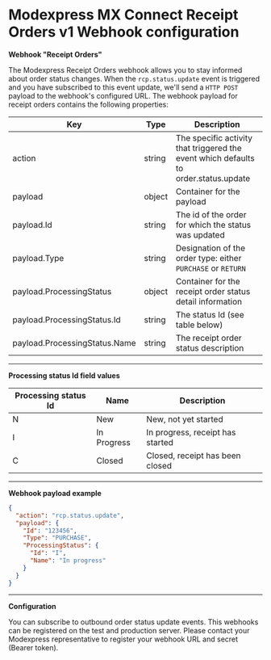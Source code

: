 # Modexpress MX Connect Receipt Orders v1 Webhook configuration

**Webhook "Receipt Orders"**

The Modexpress Receipt Orders webhook allows you to stay informed about order status changes. When the `rcp.status.update` event is triggered and you have subscribed to this event update, we&#39;ll send a `HTTP POST` payload to the webhook&#39;s configured URL. The webhook payload for receipt orders contains the following properties:

| **Key**                       | **Type** | **Description**                                                                      |
| ----------------------------- | -------- | ------------------------------------------------------------------------------------ |
| action                        | string   | The specific activity that triggered the event which defaults to order.status.update |
| payload                       | object   | Container for the payload                                                            |
| payload.Id                    | string   | The id of the order for which the status was updated                                 |
| payload.Type                  | string   | Designation of the order type: either `PURCHASE` or `RETURN`                         |
| payload.ProcessingStatus      | object   | Container for the receipt order status detail information                            |
| payload.ProcessingStatus.Id   | string   | The status Id (see table below)                                                      |
| payload.ProcessingStatus.Name | string   | The receipt order status description                                                 |

---

**Processing status Id field values**

| **Processing status Id**  | **Name**    | **Description** |
| --------------------------| ----------- |------------------
| N                         | New         | New, not yet started
| I                         | In Progress | In progress, receipt has started
| C                         | Closed   | Closed, receipt has been closed

---

**Webhook payload example**

```json
{
  "action": "rcp.status.update",
  "payload": {
    "Id": "123456",
    "Type": "PURCHASE",
    "ProcessingStatus": {
      "Id": "I",
      "Name": "In progress"
    }
  }
}
```

---

**Configuration**

You can subscribe to outbound order status update events. This webhooks can be registered on the test and production server. Please contact your Modexpress representative to register your webhook URL and secret (Bearer token).
